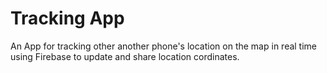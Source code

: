 # Tracking App
 An App for tracking other another phone's location on the map in real time using Firebase to update and share location cordinates.
